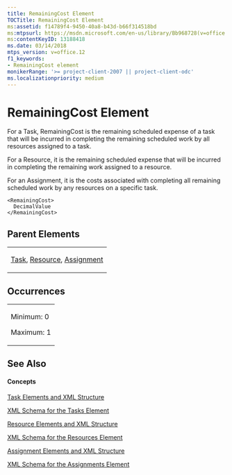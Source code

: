```yaml
---
title: RemainingCost Element
TOCTitle: RemainingCost Element
ms:assetid: f14789f4-9450-40a8-b43d-b66f314518bd
ms:mtpsurl: https://msdn.microsoft.com/en-us/library/Bb968728(v=office.12)
ms:contentKeyID: 13188418
ms.date: 03/14/2018
mtps_version: v=office.12
f1_keywords:
- RemainingCost element
monikerRange: '>= project-client-2007 || project-client-odc'
ms.localizationpriority: medium
---
```


# RemainingCost Element




For a Task, RemainingCost is the remaining scheduled expense of a task that will be incurred in completing the remaining scheduled work by all resources assigned to a task.

For a Resource, it is the remaining scheduled expense that will be incurred in completing the remaining work assigned to a resource.

For an Assignment, it is the costs associated with completing all remaining scheduled work by any resources on a specific task.

    <RemainingCost>
      DecimalValue
    </RemainingCost>

## Parent Elements

<table>
<colgroup>
<col style="width: 100%" />
</colgroup>
<tbody>
<tr class="odd">
<td><p><a href="task-element.md">Task</a>, <a href="resource-element.md">Resource</a>, <a href="assignment-element.md">Assignment</a></p></td>
</tr>
</tbody>
</table>

## Occurrences

<table>
<colgroup>
<col style="width: 100%" />
</colgroup>
<tbody>
<tr class="odd">
<td><p>Minimum: 0</p>
<p>Maximum: 1</p></td>
</tr>
</tbody>
</table>

## See Also

#### Concepts

[Task Elements and XML Structure](task-elements-and-xml-structure.md)

[XML Schema for the Tasks Element](xml-schema-for-the-tasks-element.md)

[Resource Elements and XML Structure](resource-elements-and-xml-structure.md)

[XML Schema for the Resources Element](xml-schema-for-the-resources-element.md)

[Assignment Elements and XML Structure](assignment-elements-and-xml-structure.md)

[XML Schema for the Assignments Element](xml-schema-for-the-assignments-element.md)

